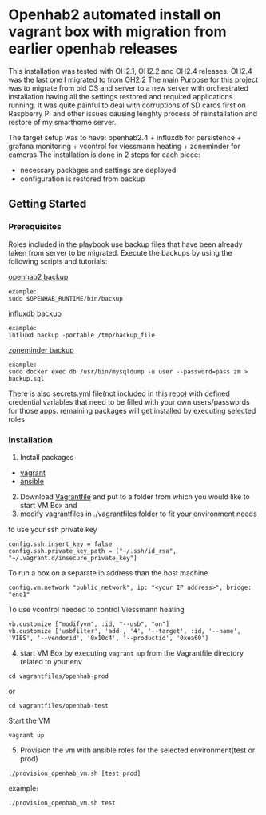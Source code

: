 # Openhab2 automated install on vagrant box with migration from earlier openhab releases

This installation was tested with OH2.1, OH2.2 and OH2.4 releases. OH2.4 was the last one I migrated to from OH2.2
The main Purpose for this project was to migrate from old OS and server to a new server with orchestrated installation having all the settings restored and required applications running. It was quite painful to deal with corruptions of SD cards first on Raspberry PI and other issues causing lenghty process of reinstallation and restore of my smarthome server.

The target setup was to have: openhab2.4 + influxdb for persistence + grafana monitoring + vcontrol for viessmann heating + zoneminder for cameras
The installation is done in 2 steps for each piece:
- necessary packages and settings are deployed
- configuration is restored from backup

## Getting Started

### Prerequisites

Roles included in the playbook use backup files that have been already taken from server to be migrated.
Execute the backups by using the following scripts and tutorials:

[openhab2 backup](https://www.openhab.org/docs/installation/linux.html)
```
example:
sudo $OPENHAB_RUNTIME/bin/backup
```
[influxdb backup](https://www.influxdata.com/blog/new-features-in-open-source-backup-and-restore)
```
example:
influxd backup -portable /tmp/backup_file
```
[zoneminder backup](https://forums.zoneminder.com/viewtopic.php?t=17315)
```
example:
sudo docker exec db /usr/bin/mysqldump -u user --password=pass zm > backup.sql
```

There is also secrets.yml file(not included in this repo) with defined credential variables that need to be filled with your own users/passwords for those apps.
remaining packages will get installed by executing selected roles

### Installation

1. Install packages
* [vagrant](https://www.vagrantup.com/)
* [ansible](https://docs.ansible.com/ansible/2.7/installation_guide/intro_installation.html)
2. Download [Vagrantfile](https://github.com/krzysztofrrr/smarthome-ansible/blob/master/openhabvm/Vagrantfile) and put to a folder from which you would like to start VM Box and
3. modify vagrantfiles in ./vagrantfiles folder to fit your environment needs

to use your ssh private key
```
config.ssh.insert_key = false
config.ssh.private_key_path = ["~/.ssh/id_rsa", "~/.vagrant.d/insecure_private_key"]
```

To run a box on a separate ip address than the host machine

```
config.vm.network "public_network", ip: "<your IP address>", bridge: "eno1"
```

To use vcontrol needed to control Viessmann heating

```
vb.customize ["modifyvm", :id, "--usb", "on"]
vb.customize ['usbfilter', 'add', '4', '--target', :id, '--name', 'VIES', '--vendorid', '0x10c4', '--productid', '0xea60']
```
	
4. start VM Box by executing `vagrant up` from the Vagrantfile directory related to your env
```
cd vagrantfiles/openhab-prod
```
or
```
cd vagrantfiles/openhab-test
```

Start the VM
```
vagrant up
```


5. Provision the vm with ansible roles for the selected environment(test or prod)
```
./provision_openhab_vm.sh [test|prod]
```
example:
```
./provision_openhab_vm.sh test
```



